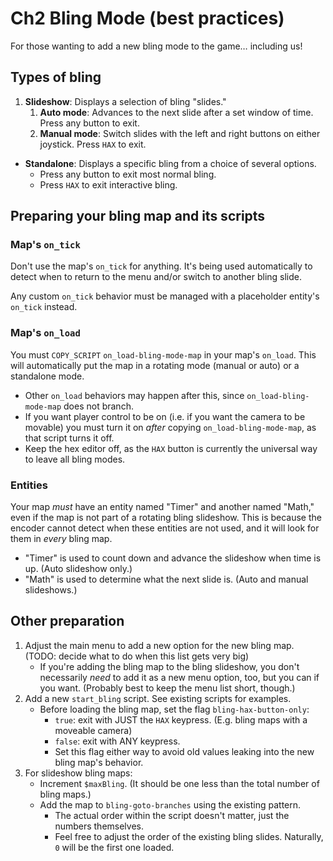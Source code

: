 # Ch2 Bling Mode (best practices)

For those wanting to add a new bling mode to the game… including us!

## Types of bling

1. **Slideshow**: Displays a selection of bling "slides."
	1. **Auto mode**: Advances to the next slide after a set window of time. Press any button to exit.
	2. **Manual mode**: Switch slides with the left and right buttons on either joystick. Press `HAX` to exit.
- **Standalone**: Displays a specific bling from a choice of several options.
	- Press any button to exit most normal bling.
	- Press `HAX` to exit interactive bling.

## Preparing your bling map and its scripts

### Map's `on_tick`

Don't use the map's `on_tick` for anything. It's being used automatically to detect when to return to the menu and/or switch to another bling slide.

Any custom `on_tick` behavior must be managed with a placeholder entity's `on_tick` instead.

### Map's `on_load`

You must `COPY_SCRIPT` `on_load-bling-mode-map` in your map's `on_load`. This will automatically put the map in a rotating mode (manual or auto) or a standalone mode.

- Other `on_load` behaviors may happen after this, since `on_load-bling-mode-map` does not branch.
- If you want player control to be on (i.e. if you want the camera to be movable) you must turn it on *after* copying `on_load-bling-mode-map`, as that script turns it off.
- Keep the hex editor off, as the `HAX` button is currently the universal way to leave all bling modes.

### Entities

Your map *must* have an entity named "Timer" and another named "Math," even if the map is not part of a rotating bling slideshow. This is because the encoder cannot detect when these entities are not used, and it will look for them in *every* bling map.

- "Timer" is used to count down and advance the slideshow when time is up. (Auto slideshow only.)
- "Math" is used to determine what the next slide is. (Auto and manual slideshows.)

## Other preparation

1. Adjust the main menu to add a new option for the new bling map. (TODO: decide what to do when this list gets very big)
	- If you're adding the bling map to the bling slideshow, you don't necessarily *need* to add it as a new menu option, too, but you can if you want. (Probably best to keep the menu list short, though.)
2. Add a new `start_bling` script. See existing scripts for examples.
	- Before loading the bling map, set the flag `bling-hax-button-only`:
		- `true`: exit with JUST the `HAX` keypress. (E.g. bling maps with a moveable camera)
		- `false`: exit with ANY keypress.
		- Set this flag either way to avoid old values leaking into the new bling map's behavior.
3. For slideshow bling maps:
	- Increment `$maxBling`. (It should be one less than the total number of bling maps.)
	- Add the map to `bling-goto-branches` using the existing pattern.
		- The actual order within the script doesn't matter, just the numbers themselves.
		- Feel free to adjust the order of the existing bling slides. Naturally, `0` will be the first one loaded.
